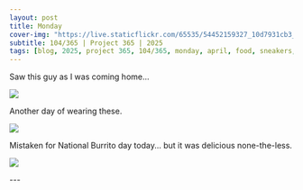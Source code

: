 ```yaml
---
layout: post
title: Monday
cover-img: "https://live.staticflickr.com/65535/54452159327_10d7931cb3_h.jpg"
subtitle: 104/365 | Project 365 | 2025
tags: [blog, 2025, project 365, 104/365, monday, april, food, sneakers, eats]
---
```

<style>
  .intro-header.big-img {
    background-position:center; 
  }
</style>
Saw this guy as I was coming home... 
<p class="post-img-wrap">
  <img src="https://live.staticflickr.com/65535/54452525373_5aee0606cf_h.jpg">
</p>
Another day of wearing these.
<p class="post-img-wrap">
  <img src="https://live.staticflickr.com/65535/54452159327_10d7931cb3_h.jpg">
</p>
Mistaken for National Burrito day today... but it was delicious none-the-less.
<p class="post-img-wrap">
  <img src="https://live.staticflickr.com/65535/54453372375_97e7c5d975_h.jpg">
</p>
---

